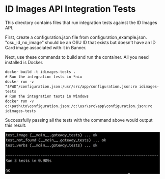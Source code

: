 # ID Images API Integration Tests

This directory contains files that run integration tests against the ID Images API.

First, create a configuration.json file from configuration_example.json. "osu_id_no_image" should be an OSU ID that exists but doesn't have an ID Card image associated with it in Banner.

Next, use these commands to build and run the container. All you need installed is Docker.

    docker build -t idimages-tests .
    # Run the integration tests in *nix
    docker run -v "$PWD"/configuration.json:/usr/src/app/configuration.json:ro idimages-tests
    # Run the integration tests in Windows
    docker run -v c:\path\to\configuration.json:/c:\usr\src\app\configuration.json:ro idimages-tests

Successfully passing all the tests with the command above would output this result:

![success_test](images/success.png)